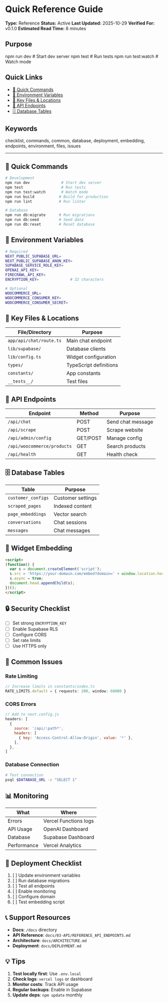 # Quick Reference Guide

**Type:** Reference
**Status:** Active
**Last Updated:** 2025-10-29
**Verified For:** v0.1.0
**Estimated Read Time:** 8 minutes

## Purpose
npm run dev # Start dev server npm test # Run tests npm run test:watch # Watch mode

## Quick Links
- [🚀 Quick Commands](#-quick-commands)
- [🔧 Environment Variables](#-environment-variables)
- [📁 Key Files & Locations](#-key-files--locations)
- [🔌 API Endpoints](#-api-endpoints)
- [🗄️ Database Tables](#-database-tables)

## Keywords
checklist, commands, common, database, deployment, embedding, endpoints, environment, files, issues

---


## 🚀 Quick Commands

```bash
# Development
npm run dev              # Start dev server
npm test                 # Run tests
npm run test:watch       # Watch mode
npm run build           # Build for production
npm run lint            # Run linter

# Database
npm run db:migrate      # Run migrations
npm run db:seed         # Seed data
npm run db:reset        # Reset database
```

## 🔧 Environment Variables

```bash
# Required
NEXT_PUBLIC_SUPABASE_URL=
NEXT_PUBLIC_SUPABASE_ANON_KEY=
SUPABASE_SERVICE_ROLE_KEY=
OPENAI_API_KEY=
FIRECRAWL_API_KEY=
ENCRYPTION_KEY=              # 32 characters

# Optional
WOOCOMMERCE_URL=
WOOCOMMERCE_CONSUMER_KEY=
WOOCOMMERCE_CONSUMER_SECRET=
```

## 📁 Key Files & Locations

| File/Directory | Purpose |
|---------------|---------|
| `app/api/chat/route.ts` | Main chat endpoint |
| `lib/supabase/` | Database clients |
| `lib/config.ts` | Widget configuration |
| `types/` | TypeScript definitions |
| `constants/` | App constants |
| `__tests__/` | Test files |

## 🔌 API Endpoints

| Endpoint | Method | Purpose |
|----------|--------|---------|
| `/api/chat` | POST | Send chat message |
| `/api/scrape` | POST | Scrape website |
| `/api/admin/config` | GET/POST | Manage config |
| `/api/woocommerce/products` | GET | Search products |
| `/api/health` | GET | Health check |

## 🗄️ Database Tables

| Table | Purpose |
|-------|---------|
| `customer_configs` | Customer settings |
| `scraped_pages` | Indexed content |
| `page_embeddings` | Vector search |
| `conversations` | Chat sessions |
| `messages` | Chat messages |

## 🎨 Widget Embedding

```html
<script>
(function() {
  var s = document.createElement('script');
  s.src = 'https://your-domain.com/embed?domain=' + window.location.hostname;
  s.async = true;
  document.head.appendChild(s);
})();
</script>
```

## 🔒 Security Checklist

- [ ] Set strong `ENCRYPTION_KEY`
- [ ] Enable Supabase RLS
- [ ] Configure CORS
- [ ] Set rate limits
- [ ] Use HTTPS only

## 🐛 Common Issues

### Rate Limiting
```typescript
// Increase limits in constants/index.ts
RATE_LIMITS.default = { requests: 200, window: 60000 }
```

### CORS Errors
```javascript
// Add to next.config.js
headers: [
  {
    source: '/api/:path*',
    headers: [
      { key: 'Access-Control-Allow-Origin', value: '*' },
    ],
  },
]
```

### Database Connection
```bash
# Test connection
psql $DATABASE_URL -c "SELECT 1"
```

## 📊 Monitoring

| What | Where |
|------|-------|
| Errors | Vercel Functions logs |
| API Usage | OpenAI Dashboard |
| Database | Supabase Dashboard |
| Performance | Vercel Analytics |

## 🚀 Deployment Checklist

1. [ ] Update environment variables
2. [ ] Run database migrations
3. [ ] Test all endpoints
4. [ ] Enable monitoring
5. [ ] Configure domain
6. [ ] Test embedding script

## 📞 Support Resources

- **Docs**: `/docs` directory
- **API Reference**: `docs/03-API/REFERENCE_API_ENDPOINTS.md`
- **Architecture**: `docs/ARCHITECTURE.md`
- **Deployment**: `docs/DEPLOYMENT.md`

## 💡 Tips

1. **Test locally first**: Use `.env.local`
2. **Check logs**: `vercel logs` or dashboard
3. **Monitor costs**: Track API usage
4. **Regular backups**: Enable in Supabase
5. **Update deps**: `npm update` monthly
